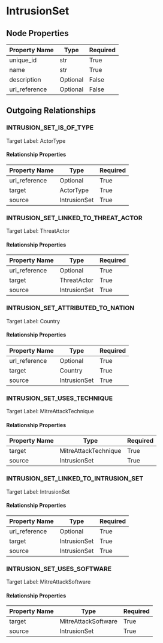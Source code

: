 
# IntrusionSet

## Node Properties

| Property Name | Type | Required |
| ------------- | ---- | -------- |
| unique_id | str | True |
| name | str | True |
| description | Optional | False |
| url_reference | Optional | False |



## Outgoing Relationships

### INTRUSION_SET_IS_OF_TYPE

Target Label: ActorType

#### Relationship Properties

| Property Name | Type | Required |
| ------------- | ---- | -------- |
| url_reference | Optional | True |
| target | ActorType | True |
| source | IntrusionSet | True |


### INTRUSION_SET_LINKED_TO_THREAT_ACTOR

Target Label: ThreatActor

#### Relationship Properties

| Property Name | Type | Required |
| ------------- | ---- | -------- |
| url_reference | Optional | True |
| target | ThreatActor | True |
| source | IntrusionSet | True |


### INTRUSION_SET_ATTRIBUTED_TO_NATION

Target Label: Country

#### Relationship Properties

| Property Name | Type | Required |
| ------------- | ---- | -------- |
| url_reference | Optional | True |
| target | Country | True |
| source | IntrusionSet | True |


### INTRUSION_SET_USES_TECHNIQUE

Target Label: MitreAttackTechnique

#### Relationship Properties

| Property Name | Type | Required |
| ------------- | ---- | -------- |
| target | MitreAttackTechnique | True |
| source | IntrusionSet | True |


### INTRUSION_SET_LINKED_TO_INTRUSION_SET

Target Label: IntrusionSet

#### Relationship Properties

| Property Name | Type | Required |
| ------------- | ---- | -------- |
| url_reference | Optional | True |
| target | IntrusionSet | True |
| source | IntrusionSet | True |


### INTRUSION_SET_USES_SOFTWARE

Target Label: MitreAttackSoftware

#### Relationship Properties

| Property Name | Type | Required |
| ------------- | ---- | -------- |
| target | MitreAttackSoftware | True |
| source | IntrusionSet | True |





